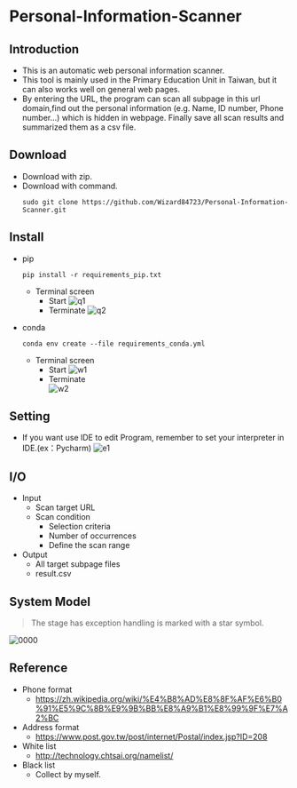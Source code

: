 # Personal-Information-Scanner
## Introduction
* This is an automatic web personal information scanner.
* This tool is mainly used in the Primary Education Unit in Taiwan, but it can also works well on general web pages.
* By entering the URL, the program can scan all subpage in this url domain,find out the personal information (e.g. Name, ID number, Phone number...) which is hidden in webpage. Finally save all scan results and summarized them as a csv file.

## Download
* Download with zip.
* Download with command.
   ```python=
  sudo git clone https://github.com/Wizard84723/Personal-Information-Scanner.git
  ```

## Install
* pip
  ```python=
  pip install -r requirements_pip.txt
  ```
  * Terminal screen
      * Start
         ![q1](https://user-images.githubusercontent.com/71222731/146593733-fc8be585-5cbc-4653-b24f-398d5bb6b17d.png)
      * Terminate
         ![q2](https://user-images.githubusercontent.com/71222731/146593752-9d277695-7daa-4c0f-9893-680eab44ea32.png)

* conda
  ```python=
  conda env create --file requirements_conda.yml
  ```
   * Terminal screen
      * Start
          ![w1](https://user-images.githubusercontent.com/71222731/146593782-f63f7dd9-6a70-41d1-9fc4-83ec7a8462a6.png)
      * Terminate    
          ![w2](https://user-images.githubusercontent.com/71222731/146593809-a4d52828-7651-43ef-af9e-46a1fa2236d6.png)
## Setting
* If you want use IDE to edit Program, remember to set your interpreter in IDE.(ex：Pycharm)
![e1](https://user-images.githubusercontent.com/71222731/146634986-1e97e92c-63ef-466c-ba96-bfab11eb5280.png)

## I/O
* Input
  * Scan target URL
  * Scan condition
      * Selection criteria
      * Number of occurrences
      * Define the scan range
* Output
  * All target subpage files
  * result.csv

## System Model
> The stage has exception handling is marked with a star symbol.

![0000](https://user-images.githubusercontent.com/71222731/146163051-67f00d75-1c96-4977-9317-19503281d26d.png)

## Reference
* Phone format
   * https://zh.wikipedia.org/wiki/%E4%B8%AD%E8%8F%AF%E6%B0%91%E5%9C%8B%E9%9B%BB%E8%A9%B1%E8%99%9F%E7%A2%BC 
* Address format
   * https://www.post.gov.tw/post/internet/Postal/index.jsp?ID=208
* White list
   * http://technology.chtsai.org/namelist/
* Black list
   * Collect by myself.
